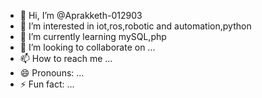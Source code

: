 - 👋 Hi, I’m @Aprakketh-012903
- 👀 I’m interested in iot,ros,robotic and automation,python
- 🌱 I’m currently learning mySQL,php
- 💞️ I’m looking to collaborate on ...
- 📫 How to reach me ...
- 😄 Pronouns: ...
- ⚡ Fun fact: ...

<!---
Aprakketh-012903/Aprakketh-012903 is a ✨ special ✨ repository because its `README.md` (this file) appears on your GitHub profile.
You can click the Preview link to take a look at your changes.
--->
